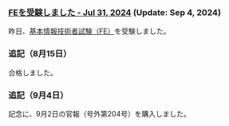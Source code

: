 ### [FEを受験しました - Jul 31, 2024](https://juten10x.github.io/blog/Jul-31-2024.html) (Update: Sep 4, 2024)

昨日、[基本情報技術者試験（FE）](https://www.ipa.go.jp/shiken/kubun/fe.html)を受験しました。

### 追記（8月15日）
合格しました。

### 追記（9月4日）
記念に、9月2日の官報（号外第204号）を購入しました。

